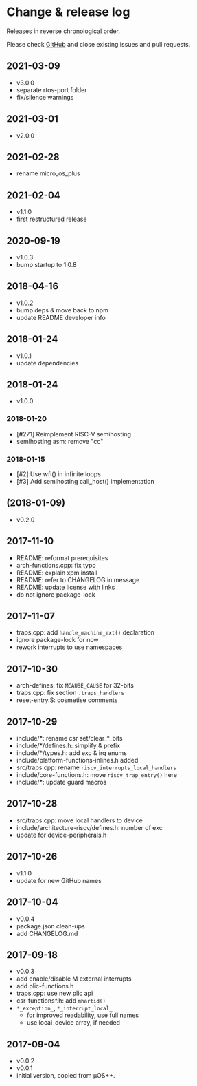 # Change & release log

Releases in reverse chronological order.

Please check
[GitHub](https://github.com/micro-os-plus/architecture-riscv-xpack/issues/)
and close existing issues and pull requests.

## 2021-03-09

- v3.0.0
- separate rtos-port folder
- fix/silence warnings

## 2021-03-01

- v2.0.0

## 2021-02-28

- rename micro_os_plus

## 2021-02-04

- v1.1.0
- first restructured release

## 2020-09-19

- v1.0.3
- bump startup to 1.0.8

## 2018-04-16

- v1.0.2
- bump deps & move back to npm
- update README developer info

## 2018-01-24

- v1.0.1
- update dependencies

## 2018-01-24

- v1.0.0

### 2018-01-20

- [#271] Reimplement RISC-V semihosting
- semihosting asm: remove "cc"

### 2018-01-15

- [#2] Use wfi() in infinite loops
- [#3] Add semihosting call_host() implementation

##  (2018-01-09)

- v0.2.0

## 2017-11-10

- README: reformat prerequisites
- arch-functions.cpp: fix typo
- README: explain xpm install
- README: refer to CHANGELOG in message
- README: update license with links
- do not ignore package-lock

## 2017-11-07

- traps.cpp: add `handle_machine_ext()` declaration
- ignore package-lock for now
- rework interrupts to use namespaces

## 2017-10-30

- arch-defines: fix `MCAUSE_CAUSE` for 32-bits
- traps.cpp: fix section `.traps_handlers`
- reset-entry.S: cosmetise comments

## 2017-10-29

- include/\*: rename csr set/clear_\*_bits
- include/\*/defines.h: simplify & prefix
- include/\*/types.h: add exc & irq enums
- include/platform-functions-inlines.h added
- src/traps.cpp: rename `riscv_interrupts_local_handlers`
- include/core-functions.h: move `riscv_trap_entry()` here
- include/\*: update guard macros

## 2017-10-28

- src/traps.cpp: move local handlers to device
- include/architecture-riscv/defines.h: number of exc
- update for device-peripherals.h

## 2017-10-26

- v1.1.0
- update for new GitHub names

## 2017-10-04

- v0.0.4
- package.json clean-ups
- add CHANGELOG.md

## 2017-09-18

- v0.0.3
- add enable/disable M external interrupts
- add plic-functions.h
- traps.cpp: use new plic api
- csr-functions*.h: add `mhartid()`
- `*_exception_`, `*_interrupt_local_`
  - for improved readability, use full names
  - use local_device array, if needed

## 2017-09-04

- v0.0.2
- v0.0.1
- initial version, copied from µOS++.
